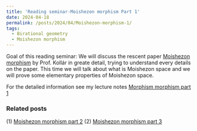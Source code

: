 ```yaml
---
title: 'Reading seminar-Moishezon morphism Part 1'
date: 2024-04-18
permalink: /posts/2024/04/Moishezon-morphism-1/
tags:
  - Birational geometry
  - Moishezon morphism
---
```


Goal of this reading seminar: We will discuss the rescent paper [Moishezon morphism](https://www.intlpress.com/site/pub/pages/journals/items/pamq/content/vols/0018/0004/a011/index.php?mode=ns) by Prof. Kollár in greate detail, trying to understand every details on the paper. This time we will talk about what is Moishezon space and we will prove some elementary properties of Moishezon space.

For the detailed information see my lecture notes [Morphism morphism part 1](https://yilimath.github.io/files/Moishezon/Moishezon-morphism1-2024-4-18.pdf)


### Related posts
(1) [Moishezon morphism part 2](https://yilimath.github.io/posts/2024/05/Moishezon-morphism-2/)
(2) [Moishezon morphism part 3](https://yilimath.github.io/posts/2024/05/Moishezon-morphism-3/)
